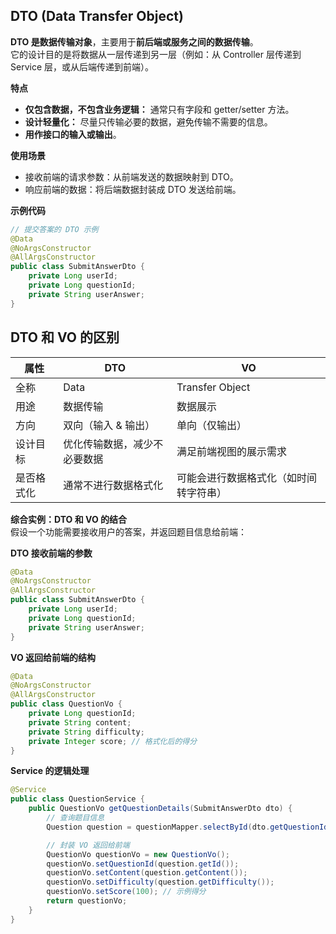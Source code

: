 DTO (Data Transfer Object)  
---

**DTO 是数据传输对象**，主要用于**前后端或服务之间的数据传输**。  
它的设计目的是将数据从一层传递到另一层（例如：从 Controller 层传递到 Service 层，或从后端传递到前端）。  

**特点**  
* **仅包含数据，不包含业务逻辑：** 通常只有字段和 getter/setter 方法。  
* **设计轻量化：** 尽量只传输必要的数据，避免传输不需要的信息。  
* **用作接口的输入或输出**。  

**使用场景**  
* 接收前端的请求参数：从前端发送的数据映射到 DTO。
* 响应前端的数据：将后端数据封装成 DTO 发送给前端。  

**示例代码**
```java
// 提交答案的 DTO 示例
@Data
@NoArgsConstructor
@AllArgsConstructor
public class SubmitAnswerDto {
    private Long userId;
    private Long questionId;
    private String userAnswer;
}
```

DTO 和 VO 的区别
---

| 属性    | DTO            | VO                  |
|-------|----------------|---------------------|
| 全称    | Data           | Transfer Object     | View Object |
| 用途    | 数据传输           | 数据展示                |
| 方向    | 双向（输入 & 输出）    | 单向（仅输出）             |
| 设计目标  | 优化传输数据，减少不必要数据 | 满足前端视图的展示需求         |
| 是否格式化 | 通常不进行数据格式化     | 可能会进行数据格式化（如时间转字符串） |

**综合实例：DTO 和 VO 的结合**  
假设一个功能需要接收用户的答案，并返回题目信息给前端：  

**DTO 接收前端的参数**  
```java
@Data
@NoArgsConstructor
@AllArgsConstructor
public class SubmitAnswerDto {
    private Long userId;
    private Long questionId;
    private String userAnswer;
}
```

**VO 返回给前端的结构**
```java
@Data
@NoArgsConstructor
@AllArgsConstructor
public class QuestionVo {
    private Long questionId;
    private String content;
    private String difficulty;
    private Integer score; // 格式化后的得分
}
```

**Service 的逻辑处理**
```java
@Service
public class QuestionService {
    public QuestionVo getQuestionDetails(SubmitAnswerDto dto) {
        // 查询题目信息
        Question question = questionMapper.selectById(dto.getQuestionId());

        // 封装 VO 返回给前端
        QuestionVo questionVo = new QuestionVo();
        questionVo.setQuestionId(question.getId());
        questionVo.setContent(question.getContent());
        questionVo.setDifficulty(question.getDifficulty());
        questionVo.setScore(100); // 示例得分
        return questionVo;
    }
}
```
